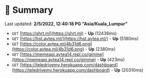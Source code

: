 # 📖 Summary
Last updated: **2/5/2022, 12:40:18 PG "Asia/Kuala_Lumpur"**

- `GET` [https://shrt.ml](https://shrt.ml) - **Up** (12436ms)
- `GET` [https://hst.aytea.ml/](https://hst.aytea.ml/) - **Up** (5180ms)
- `GET` [https://color.aytea.ml/4b31d6.png](https://color.aytea.ml/4b31d6.png) - **Up** (2380ms)
- `GET` [https://memeapi.aytea14.repl.co/gimme](https://memeapi.aytea14.repl.co/gimme) - **Up** (423ms)
- `GET` [https://teledrivemy.herokuapp.com/dashboard](https://teledrivemy.herokuapp.com/dashboard) - **Up** (20310ms)
